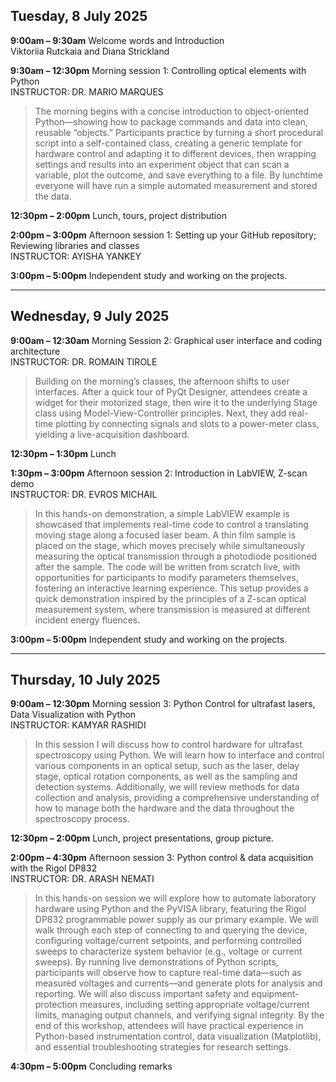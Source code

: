 ## Tuesday, 8 July 2025 
**9:00am – 9:30am** Welcome words and Introduction  
Viktoriia Rutckaia and Diana Strickland

**9:30am – 12:30pm** Morning session 1:  Controlling optical elements with Python  
INSTRUCTOR: DR. MARIO MARQUES

> The morning begins with a concise introduction to object-oriented Python—showing how to package commands and data into clean, reusable “objects.” Participants practice by turning a short procedural script into a self-contained class, creating a generic template for hardware control and adapting it to different devices, then wrapping settings and results into an experiment object that can scan a variable, plot the outcome, and save everything to a file. By lunchtime everyone will have run a simple automated measurement and stored the data.

**12:30pm – 2:00pm** Lunch, tours, project distribution

**2:00pm – 3:00pm** Afternoon session 1: Setting up your GitHub repository; Reviewing libraries and classes   
INSTRUCTOR: AYISHA YANKEY

**3:00pm – 5:00pm** Independent study and working on the projects.

---

## Wednesday, 9 July 2025 
**9:00am – 12:30am** Morning Session 2: Graphical user interface and coding architecture  
INSTRUCTOR: DR. ROMAIN TIROLE

> Building on the morning’s classes, the afternoon shifts to user interfaces. After a quick tour of PyQt Designer, attendees create a widget for their motorized stage, then wire it to the underlying Stage class using Model-View-Controller principles. Next, they add real-time plotting by connecting signals and slots to a power-meter class, yielding a live-acquisition dashboard.

**12:30pm – 1:30pm** Lunch

**1:30pm – 3:00pm** Afternoon session 2: Introduction in LabVIEW, Z-scan demo  
INSTRUCTOR: DR. EVROS MICHAIL

> In this hands-on demonstration, a simple LabVIEW example is showcased that implements real-time code to control a translating moving stage along a focused laser beam. A thin film sample is placed on the stage, which moves precisely while simultaneously measuring the optical transmission through a photodiode positioned after the sample. The code will be written from scratch live, with opportunities for participants to modify parameters themselves, fostering an interactive learning experience. This setup provides a quick demonstration inspired by the principles of a Z-scan optical measurement system, where transmission is measured at different incident energy fluences.

**3:00pm – 5:00pm** Independent study and working on the projects.

---

## Thursday, 10 July 2025 
**9:00am – 12:30pm** Morning session 3:  Python Control for ultrafast lasers, Data Visualization with Python  
INSTRUCTOR: KAMYAR RASHIDI

> In this session I will discuss how to control hardware for ultrafast spectroscopy using Python. We will learn how to interface and control various components in an optical setup, such as the laser, delay stage, optical rotation components, as well as the sampling and detection systems. Additionally, we will review methods for data collection and analysis, providing a comprehensive understanding of how to manage both the hardware and the data throughout the spectroscopy process.

**12:30pm – 2:00pm** Lunch, project presentations, group picture.

**2:00pm – 4:30pm** Afternoon session 3: Python control & data acquisition with the Rigol DP832  
INSTRUCTOR: DR. ARASH NEMATI

> In this hands-on session we will explore how to automate laboratory hardware using Python and the PyVISA library, featuring the Rigol DP832 programmable power supply as our primary example. We will walk through each step of connecting to and querying the device, configuring voltage/current setpoints, and performing controlled sweeps to characterize system behavior (e.g., voltage or current sweeps). By running live demonstrations of Python scripts, participants will observe how to capture real-time data—such as measured voltages and currents—and generate plots for analysis and reporting. We will also discuss important safety and equipment-protection measures, including setting appropriate voltage/current limits, managing output channels, and verifying signal integrity. By the end of this workshop, attendees will have practical experience in Python-based instrumentation control, data visualization (Matplotlib), and essential troubleshooting strategies for research settings.

**4:30pm – 5:00pm** Concluding remarks